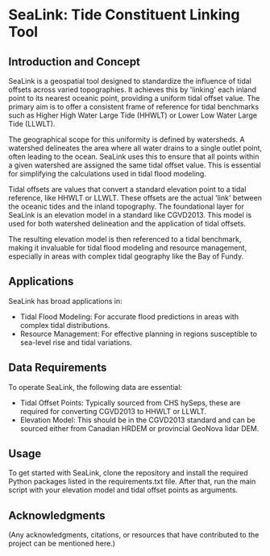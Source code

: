# SeaLink: Tide Constituent Linking Tool

## Introduction and Concept

SeaLink is a geospatial tool designed to standardize the influence of tidal offsets across varied topographies. It achieves this by 'linking' each inland point to its nearest oceanic point, providing a uniform tidal offset value. The primary aim is to offer a consistent frame of reference for tidal benchmarks such as Higher High Water Large Tide (HHWLT) or Lower Low Water Large Tide (LLWLT).

The geographical scope for this uniformity is defined by watersheds. A watershed delineates the area where all water drains to a single outlet point, often leading to the ocean. SeaLink uses this to ensure that all points within a given watershed are assigned the same tidal offset value. This is essential for simplifying the calculations used in tidal flood modeling.

Tidal offsets are values that convert a standard elevation point to a tidal reference, like HHWLT or LLWLT. These offsets are the actual 'link' between the oceanic tides and the inland topography. The foundational layer for SeaLink is an elevation model in a standard like CGVD2013. This model is used for both watershed delineation and the application of tidal offsets.

The resulting elevation model is then referenced to a tidal benchmark, making it invaluable for tidal flood modeling and resource management, especially in areas with complex tidal geography like the Bay of Fundy.

## Applications

SeaLink has broad applications in:

- Tidal Flood Modeling: For accurate flood predictions in areas with complex tidal distributions.
- Resource Management: For effective planning in regions susceptible to sea-level rise and tidal variations.

## Data Requirements

To operate SeaLink, the following data are essential:

- Tidal Offset Points: Typically sourced from CHS hySeps, these are required for converting CGVD2013 to HHWLT or LLWLT.
- Elevation Model: This should be in the CGVD2013 standard and can be sourced either from Canadian HRDEM or provincial GeoNova lidar DEM.

## Usage

To get started with SeaLink, clone the repository and install the required Python packages listed in the requirements.txt file. After that, run the main script with your elevation model and tidal offset points as arguments.

## Acknowledgments

(Any acknowledgments, citations, or resources that have contributed to the project can be mentioned here.)
